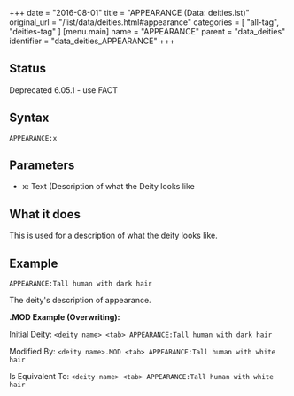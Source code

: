 +++
date = "2016-08-01"
title = "APPEARANCE (Data: deities.lst)"
original_url = "/list/data/deities.html#appearance"
categories = [ "all-tag", "deities-tag" ]
[menu.main]
    name = "APPEARANCE"
    parent = "data_deities"
    identifier = "data_deities_APPEARANCE"
+++

## Status

Deprecated 6.05.1 - use FACT

## Syntax

`APPEARANCE:x`

## Parameters

-   x: Text (Description of what the Deity looks like



What it does
------------

This is used for a description of what the deity looks like.

Example
-------

`APPEARANCE:Tall human with dark hair`

The deity's description of appearance.

**.MOD Example (Overwriting):**

Initial Deity: `<deity name> <tab> APPEARANCE:Tall human with dark hair`

Modified By:
`<deity name>.MOD <tab> APPEARANCE:Tall human with white hair`

Is Equivalent To:
`<deity name> <tab> APPEARANCE:Tall human with white hair`

